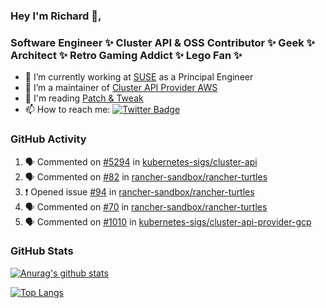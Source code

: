 ### Hey I'm Richard 👋, 

<h3 align="left">Software Engineer ✨ Cluster API & OSS Contributor ✨ Geek ✨ Architect ✨ Retro Gaming Addict ✨ Lego Fan ✨</h3>

- 🔭 I’m currently working at [SUSE](https://www.suse.com/) as a Principal Engineer
- 👯 I’m a maintainer of [Cluster API Provider AWS](https://github.com/kubernetes-sigs/cluster-api-provider-aws)
- 💬 I'm reading [Patch & Tweak](https://bjooks.com/products/patch-tweak-exploring-modular-synthesis)
- 📫 How to reach me: [![Twitter Badge](https://img.shields.io/badge/-@fruit_case-00acee?style=flat&logo=Twitter&logoColor=white)](https://twitter.com/intent/follow?screen_name=fruit_case "Follow on Twitter")

### GitHub Activity 

<!--START_SECTION:activity-->
1. 🗣 Commented on [#5294](https://github.com/kubernetes-sigs/cluster-api/issues/5294#issuecomment-1700728116) in [kubernetes-sigs/cluster-api](https://github.com/kubernetes-sigs/cluster-api)
2. 🗣 Commented on [#82](https://github.com/rancher-sandbox/rancher-turtles/pull/82#issuecomment-1700712372) in [rancher-sandbox/rancher-turtles](https://github.com/rancher-sandbox/rancher-turtles)
3. ❗ Opened issue [#94](https://github.com/rancher-sandbox/rancher-turtles/issues/94) in [rancher-sandbox/rancher-turtles](https://github.com/rancher-sandbox/rancher-turtles)
4. 🗣 Commented on [#70](https://github.com/rancher-sandbox/rancher-turtles/pull/70#issuecomment-1700666592) in [rancher-sandbox/rancher-turtles](https://github.com/rancher-sandbox/rancher-turtles)
5. 🗣 Commented on [#1010](https://github.com/kubernetes-sigs/cluster-api-provider-gcp/pull/1010#issuecomment-1700521398) in [kubernetes-sigs/cluster-api-provider-gcp](https://github.com/kubernetes-sigs/cluster-api-provider-gcp)
<!--END_SECTION:activity-->

### GitHub Stats

[![Anurag's github stats](https://github-readme-stats.vercel.app/api?username=richardcase&count_private=true&show_icons=true)](https://github.com/anuraghazra/github-readme-stats)

[![Top Langs](https://github-readme-stats.vercel.app/api/top-langs/?username=richardcase&hide=html&layout=compact)](https://github.com/anuraghazra/github-readme-stats)
